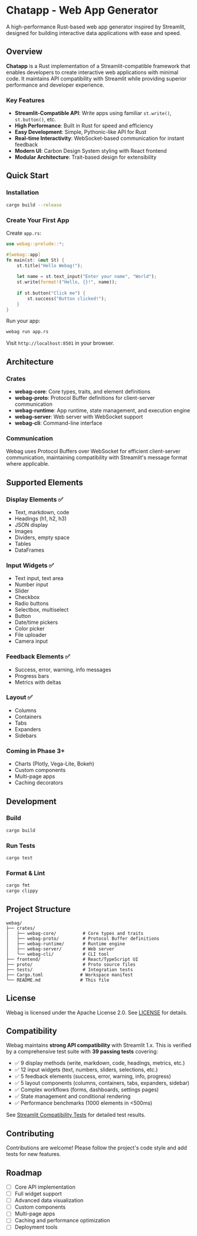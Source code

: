# Chatapp - Web App Generator

A high-performance Rust-based web app generator inspired by Streamlit, designed for building interactive data applications with ease and speed.

## Overview

**Chatapp** is a Rust implementation of a Streamlit-compatible framework that enables developers to create interactive web applications with minimal code. It maintains API compatibility with Streamlit while providing superior performance and developer experience.

### Key Features

- **Streamlit-Compatible API**: Write apps using familiar `st.write()`, `st.button()`, etc.
- **High Performance**: Built in Rust for speed and efficiency
- **Easy Development**: Simple, Pythonic-like API for Rust
- **Real-time Interactivity**: WebSocket-based communication for instant feedback
- **Modern UI**: Carbon Design System styling with React frontend
- **Modular Architecture**: Trait-based design for extensibility

## Quick Start

### Installation

```bash
cargo build --release
```

### Create Your First App

Create `app.rs`:

```rust
use webag::prelude::*;

#[webag::app]
fn main(st: &mut St) {
    st.title("Hello Webag!");
    
    let name = st.text_input("Enter your name", "World");
    st.write(format!("Hello, {}!", name));
    
    if st.button("Click me") {
        st.success("Button clicked!");
    }
}
```

Run your app:

```bash
webag run app.rs
```

Visit `http://localhost:8501` in your browser.

## Architecture

### Crates

- **webag-core**: Core types, traits, and element definitions
- **webag-proto**: Protocol Buffer definitions for client-server communication
- **webag-runtime**: App runtime, state management, and execution engine
- **webag-server**: Web server with WebSocket support
- **webag-cli**: Command-line interface

### Communication

Webag uses Protocol Buffers over WebSocket for efficient client-server communication, maintaining compatibility with Streamlit's message format where applicable.

## Supported Elements

### Display Elements ✅
- Text, markdown, code
- Headings (h1, h2, h3)
- JSON display
- Images
- Dividers, empty space
- Tables
- DataFrames

### Input Widgets ✅
- Text input, text area
- Number input
- Slider
- Checkbox
- Radio buttons
- Selectbox, multiselect
- Button
- Date/time pickers
- Color picker
- File uploader
- Camera input

### Feedback Elements ✅
- Success, error, warning, info messages
- Progress bars
- Metrics with deltas

### Layout ✅
- Columns
- Containers
- Tabs
- Expanders
- Sidebars

### Coming in Phase 3+
- Charts (Plotly, Vega-Lite, Bokeh)
- Custom components
- Multi-page apps
- Caching decorators

## Development

### Build

```bash
cargo build
```

### Run Tests

```bash
cargo test
```

### Format & Lint

```bash
cargo fmt
cargo clippy
```

## Project Structure

```
webag/
├── crates/
│   ├── webag-core/          # Core types and traits
│   ├── webag-proto/         # Protocol Buffer definitions
│   ├── webag-runtime/       # Runtime engine
│   ├── webag-server/        # Web server
│   └── webag-cli/           # CLI tool
├── frontend/                # React/TypeScript UI
├── proto/                   # Proto source files
├── tests/                   # Integration tests
├── Cargo.toml              # Workspace manifest
└── README.md               # This file
```

## License

Webag is licensed under the Apache License 2.0. See [LICENSE](LICENSE) for details.

## Compatibility

Webag maintains **strong API compatibility** with Streamlit 1.x. This is verified by a comprehensive test suite with **39 passing tests** covering:

- ✅ 9 display methods (write, markdown, code, headings, metrics, etc.)
- ✅ 12 input widgets (text, numbers, sliders, selections, etc.)
- ✅ 5 feedback elements (success, error, warning, info, progress)
- ✅ 5 layout components (columns, containers, tabs, expanders, sidebar)
- ✅ Complex workflows (forms, dashboards, settings pages)
- ✅ State management and conditional rendering
- ✅ Performance benchmarks (1000 elements in <500ms)

See [Streamlit Compatibility Tests](docs/STREAMLIT_COMPATIBILITY_TESTS.md) for detailed test results.

## Contributing

Contributions are welcome! Please follow the project's code style and add tests for new features.

## Roadmap

- [ ] Core API implementation
- [ ] Full widget support
- [ ] Advanced data visualization
- [ ] Custom components
- [ ] Multi-page apps
- [ ] Caching and performance optimization
- [ ] Deployment tools
